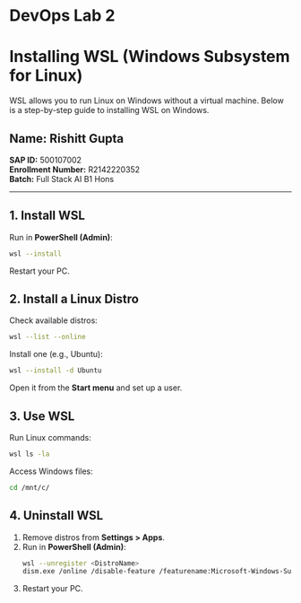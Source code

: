 # DevOps Lab 2
# Installing WSL (Windows Subsystem for Linux)

WSL allows you to run Linux on Windows without a virtual machine. Below is a step-by-step guide to installing WSL on Windows.
## Name: Rishitt Gupta  
**SAP ID:** 500107002  
**Enrollment Number:** R2142220352  
**Batch:** Full Stack AI B1 Hons  

---
## **1. Install WSL**
Run in **PowerShell (Admin)**:  
```sh
wsl --install
```
Restart your PC.

## **2. Install a Linux Distro**  
Check available distros:  
```sh
wsl --list --online
```
Install one (e.g., Ubuntu):  
```sh
wsl --install -d Ubuntu
```
Open it from the **Start menu** and set up a user.

## **3. Use WSL**  
Run Linux commands:  
```sh
wsl ls -la
```
Access Windows files:  
```sh
cd /mnt/c/
```

## **4. Uninstall WSL**  
1. Remove distros from **Settings > Apps**.  
2. Run in **PowerShell (Admin)**:  
   ```sh
   wsl --unregister <DistroName>
   dism.exe /online /disable-feature /featurename:Microsoft-Windows-Subsystem-Linux
   ```
3. Restart your PC.